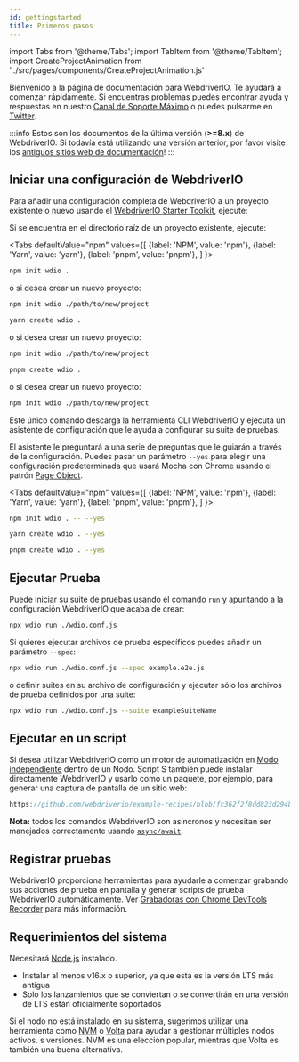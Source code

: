 ```yaml
---
id: gettingstarted
title: Primeros pasos
---
```


import Tabs from '@theme/Tabs';
import TabItem from '@theme/TabItem';
import CreateProjectAnimation from '../src/pages/components/CreateProjectAnimation.js'

Bienvenido a la página de documentación para WebdriverIO. Te ayudará a comenzar rápidamente. Si encuentras problemas puedes encontrar ayuda y respuestas en nuestro [Canal de Soporte Máximo](https://matrix.to/#/#webdriver.io:gitter.im) o puedes pulsarme en [Twitter](https://twitter.com/webdriverio).

:::info
Estos son los documentos de la última versión (__>=8.x__) de WebdriverIO. Si todavía está utilizando una versión anterior, por favor visite los [antiguos sitios web de documentación](/versions)!
:::

## Iniciar una configuración de WebdriverIO

Para añadir una configuración completa de WebdriverIO a un proyecto existente o nuevo usando el [WebdriverIO Starter Toolkit](https://www.npmjs.com/package/create-wdio), ejecute:

Si se encuentra en el directorio raíz de un proyecto existente, ejecute:

<Tabs
  defaultValue="npm"
  values={[
    {label: 'NPM', value: 'npm'},
 {label: 'Yarn', value: 'yarn'},
 {label: 'pnpm', value: 'pnpm'},
 ]
}>
<TabItem value="npm">

```sh
npm init wdio .
```

o si desea crear un nuevo proyecto:

```sh
npm init wdio ./path/to/new/project
```

</TabItem>
<TabItem value="yarn">

```sh
yarn create wdio .
```

o si desea crear un nuevo proyecto:

```sh
npm init wdio ./path/to/new/project
```

</TabItem>
<TabItem value="pnpm">

```sh
pnpm create wdio .
```

o si desea crear un nuevo proyecto:

```sh
npm init wdio ./path/to/new/project
```

</TabItem>
</Tabs>

Este único comando descarga la herramienta CLI WebdriverIO y ejecuta un asistente de configuración que le ayuda a configurar su suite de pruebas.

<CreateProjectAnimation />

El asistente le preguntará a una serie de preguntas que le guiarán a través de la configuración. Puedes pasar un parámetro `--yes` para elegir una configuración predeterminada que usará Mocha con Chrome usando el patrón [Page Object](https://martinfowler.com/bliki/PageObject.html).

<Tabs
  defaultValue="npm"
  values={[
    {label: 'NPM', value: 'npm'},
 {label: 'Yarn', value: 'yarn'},
 {label: 'pnpm', value: 'pnpm'},
 ]
}>
<TabItem value="npm">

```sh
npm init wdio . -- --yes
```

</TabItem>
<TabItem value="yarn">

```sh
yarn create wdio . --yes
```

</TabItem>
<TabItem value="pnpm">

```sh
pnpm create wdio . --yes
```

</TabItem>
</Tabs>

## Ejecutar Prueba

Puede iniciar su suite de pruebas usando el comando `run` y apuntando a la configuración WebdriverIO que acaba de crear:

```sh
npx wdio run ./wdio.conf.js
```

Si quieres ejecutar archivos de prueba específicos puedes añadir un parámetro `--spec`:

```sh
npx wdio run ./wdio.conf.js --spec example.e2e.js
```

o definir suites en su archivo de configuración y ejecutar sólo los archivos de prueba definidos por una suite:

```sh
npx wdio run ./wdio.conf.js --suite exampleSuiteName
```

## Ejecutar en un script

Si desea utilizar WebdriverIO como un motor de automatización en [Modo independiente](/docs/setuptypes#standalone-mode) dentro de un Nodo. Script S también puede instalar directamente WebdriverIO y usarlo como un paquete, por ejemplo, para generar una captura de pantalla de un sitio web:

```js reference useHTTPS
https://github.com/webdriverio/example-recipes/blob/fc362f2f8dd823d294b9bb5f92bd5991339d4591/getting-started/run-in-script.js#L2-L19
```

__Nota:__ todos los comandos WebdriverIO son asíncronos y necesitan ser manejados correctamente usando [`async/await`](https://javascript.info/async-await).

## Registrar pruebas

WebdriverIO proporciona herramientas para ayudarle a comenzar grabando sus acciones de prueba en pantalla y generar scripts de prueba WebdriverIO automáticamente. Ver [Grabadoras con Chrome DevTools Recorder](/docs/record) para más información.

## Requerimientos del sistema

Necesitará [Node.js](http://nodejs.org) instalado.

- Instalar al menos v16.x o superior, ya que esta es la versión LTS más antigua
- Solo los lanzamientos que se conviertan o se convertirán en una versión de LTS están oficialmente soportados

Si el nodo no está instalado en su sistema, sugerimos utilizar una herramienta como [NVM](https://github.com/creationix/nvm) o [Volta](https://volta.sh/) para ayudar a gestionar múltiples nodos activos. s versiones. NVM es una elección popular, mientras que Volta es también una buena alternativa.
